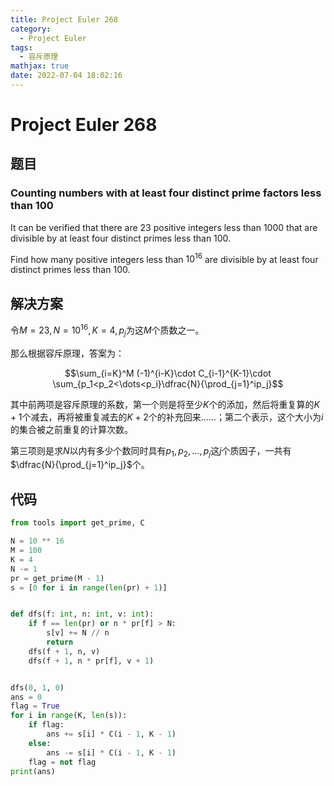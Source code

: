 ```yaml
---
title: Project Euler 268
category:
  - Project Euler
tags:
  - 容斥原理
mathjax: true
date: 2022-07-04 18:02:16
---
```


<escape><!-- more --></escape>

# Project Euler 268

## 题目

### Counting numbers with at least four distinct prime factors less than 100

It can be verified that there are $23$ positive integers less than $1000$ that are divisible by at least four distinct primes less than $100$.

Find how many positive integers less than $10^{16}$ are divisible by at least four distinct primes less than $100$.

## 解决方案

令$M=23,N=10^{16},K=4,p_j$为这$M$个质数之一。

那么根据容斥原理，答案为：

$$\sum_{i=K}^M (-1)^{i-K}\cdot C_{i-1}^{K-1}\cdot \sum_{p_1<p_2<\dots<p_i}\dfrac{N}{\prod_{j=1}^ip_j}$$

其中前两项是容斥原理的系数，第一个则是将至少$K$个的添加，然后将重复算的$K+1$个减去，再将被重复减去的$K+2$个的补充回来……；第二个表示，这个大小为$i$的集合被之前重复的计算次数。

第三项则是求$N$以内有多少个数同时具有$p_1,p_2,\dots,p_j$这$j$个质因子，一共有$\dfrac{N}{\prod_{j=1}^ip_j}$个。

## 代码

```py
from tools import get_prime, C

N = 10 ** 16
M = 100
K = 4
N -= 1
pr = get_prime(M - 1)
s = [0 for i in range(len(pr) + 1)]


def dfs(f: int, n: int, v: int):
    if f == len(pr) or n * pr[f] > N:
        s[v] += N // n
        return
    dfs(f + 1, n, v)
    dfs(f + 1, n * pr[f], v + 1)


dfs(0, 1, 0)
ans = 0
flag = True
for i in range(K, len(s)):
    if flag:
        ans += s[i] * C(i - 1, K - 1)
    else:
        ans -= s[i] * C(i - 1, K - 1)
    flag = not flag
print(ans)

```
